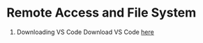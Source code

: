 # Remote Access and File System
1. Downloading VS Code
  Download VS Code [here](https://code.visualstudio.com/download)
